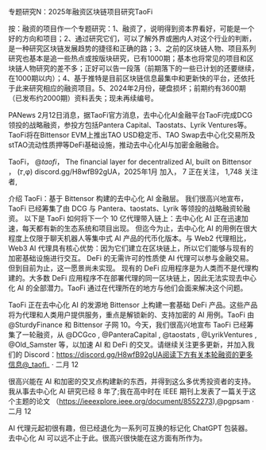 专题研究N：2025年融资区块链项目研究TaoFi

按：融资的项目作一个专题研究：1、融资了，说明得到资本界看好，可能是一个好的方向和项目；2、通过研究它们，可以了解外界或圈内人对这个行业的判断，是一种研究区块链发展趋势的捷径和正确的路；3、之前的区块链人物、项目系列研究也基本是追一些热点或按版块研究，已有1000期；基本也将常见的项目和区块链人物研究的差不多；正好可以告一段落（前期落下的一些已计划的还要继续，在1000期以内）；4、基于推特是目前区块链信息最集中和更新快的平台，还依托于此来研究相应的融资项目。5、2024年2月份，硬盘损坏；前期约有3600期（已发布约2000期）资料丢失；现未再续编号。

PANews 2月12日消息，据TaoFi官方消息，去中心化AI金融平台TaoFi完成DCG领投的战略融资，参投方包括Pantera Capital、Taostats、Lyrik Ventures等。TaoFi将在Bittensor EVM上推出TAO USD稳定币、TAO Swap去中心化交易所及stTAO流动性质押等DeFi基础设施，推动去中心化AI与加密金融融合。

TaoFi，
@_taofi_，
The financial layer for decentralized AI, built on Bittensor
，
(𝜏,φ)
discord.gg/H8wfB92gUA，2025年1月 加入，
7 正在关注，
1,748 关注者,


介绍 TaoFi：基于 Bittensor 构建的去中心化 AI 金融层。
我们很高兴地宣布，TaoFi 已经筹集了由 DCG 与 Pantera、taostats、Lyrik 等领投的战略融资轮融资。
以下是 TaoFi 如何将下一个 10 亿代理带入链上：去中心化 AI 正在迅速加速，每天都有新的生态系统和项目出现。
但迄今为止，去中心化 AI 的用例在很大程度上仅限于聊天机器人等集中式 AI 产品的代币化版本。与 Web2 代理相比，Web3 AI 代理具有核心优势：因为它们建立在区块链上，所以它们能够与现有的加密基础设施进行交互。
DeFi 的无需许可的性质使 AI 代理可以参与金融交易。但到目前为止，这一愿景尚未实现。
现有的 DeFi 应用程序是为人类而不是代理构建的。大多数 DeFi 应用程序不在部署代理的同一区块链上，因此无法实现去中心化 AI 的全部潜力。TaoFi 通过在代理所在的地方与他们会面来解决这个问题。

TaoFi 正在去中心化 AI 的发源地 Bittensor 上构建一套基础 DeFi 产品。这些产品将为代理和人类用户提供服务，重点是解锁新的、支持加密的 AI 用例。TaoFi 由
@SturdyFinance
和 Bittensor 子网 10。今天，我们很高兴地宣布 TaoFi 已经筹集了一轮融资，从
@DCGco
,
@PanteraCapital
,
@taostats
,
@LyrikVentures
,
@Old_Samster
等，以加速 AI 和 DeFi 的交叉。请继续关注更多更新，并加入我们的 Discord：https://discord.gg/H8wfB92gUA阅读下方有关本轮融资的更多信息@_taofi_
·
二月 12

很高兴能在 AI 和加密的交叉点构建新的东西，并得到这么多优秀投资者的支持。
我从事去中心化 AI 研究已经 8 年了;我在高中时在 IEEE 期刊上发表了一篇关于这个主题的论文 （https://ieeexplore.ieee.org/document/8552273),@pgpsam
·
二月 12

AI 代理元起初很有趣，但已经退化为一系列可互换的标记化 ChatGPT 包装器。
去中心化 AI 可以远不止于此。很高兴很快能在这方面有所作为。

